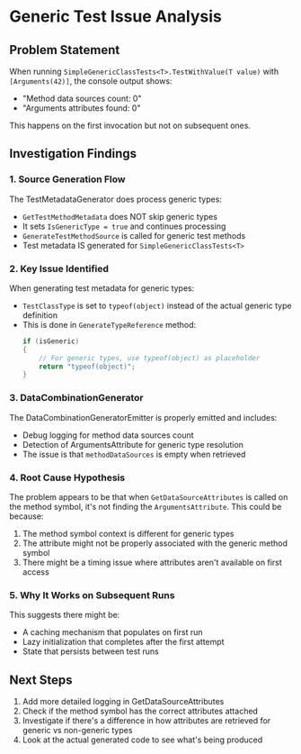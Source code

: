# Generic Test Issue Analysis

## Problem Statement
When running `SimpleGenericClassTests<T>.TestWithValue(T value)` with `[Arguments(42)]`, the console output shows:
- "Method data sources count: 0"
- "Arguments attributes found: 0"

This happens on the first invocation but not on subsequent ones.

## Investigation Findings

### 1. Source Generation Flow
The TestMetadataGenerator does process generic types:
- `GetTestMethodMetadata` does NOT skip generic types
- It sets `IsGenericType = true` and continues processing
- `GenerateTestMethodSource` is called for generic test methods
- Test metadata IS generated for `SimpleGenericClassTests<T>`

### 2. Key Issue Identified
When generating test metadata for generic types:
- `TestClassType` is set to `typeof(object)` instead of the actual generic type definition
- This is done in `GenerateTypeReference` method:
  ```csharp
  if (isGeneric)
  {
      // For generic types, use typeof(object) as placeholder
      return "typeof(object)";
  }
  ```

### 3. DataCombinationGenerator
The DataCombinationGeneratorEmitter is properly emitted and includes:
- Debug logging for method data sources count
- Detection of ArgumentsAttribute for generic type resolution
- The issue is that `methodDataSources` is empty when retrieved

### 4. Root Cause Hypothesis
The problem appears to be that when `GetDataSourceAttributes` is called on the method symbol, it's not finding the `ArgumentsAttribute`. This could be because:

1. The method symbol context is different for generic types
2. The attribute might not be properly associated with the generic method symbol
3. There might be a timing issue where attributes aren't available on first access

### 5. Why It Works on Subsequent Runs
This suggests there might be:
- A caching mechanism that populates on first run
- Lazy initialization that completes after the first attempt
- State that persists between test runs

## Next Steps
1. Add more detailed logging in GetDataSourceAttributes
2. Check if the method symbol has the correct attributes attached
3. Investigate if there's a difference in how attributes are retrieved for generic vs non-generic types
4. Look at the actual generated code to see what's being produced
